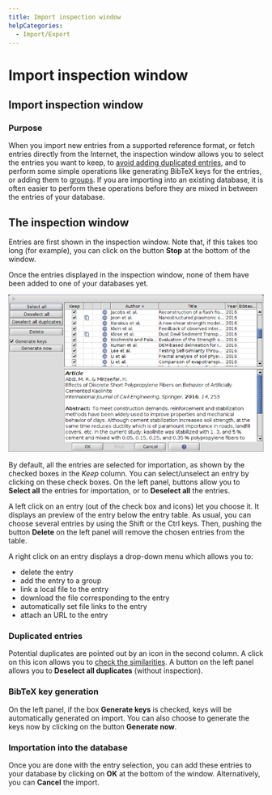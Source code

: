```yaml
---
title: Import inspection window
helpCategories:
  - Import/Export
---
```


# Import inspection window

## Import inspection window

### Purpose

When you import new entries from a supported reference format, or fetch entries directly from the Internet, the inspection window allows you to select the entries you want to keep, to [avoid adding duplicated entries](https://github.com/JabRef/help.jabref.org/tree/1f58696d9081b60bf60823090c7594d67d7f5295/en/FindDuplicates/README.md), and to perform some simple operations like generating BibTeX keys for the entries, or adding them to [groups](https://github.com/JabRef/help.jabref.org/tree/1f58696d9081b60bf60823090c7594d67d7f5295/en/Groups/README.md). If you are importing into an existing database, it is often easier to perform these operations before they are mixed in between the entries of your database.

## The inspection window

Entries are first shown in the inspection window. Note that, if this takes too long \(for example\), you can click on the button **Stop** at the bottom of the window.

Once the entries displayed in the inspection window, none of them have been added to one of your databases yet.

![Screenshot of the inspection window](../.gitbook/assets/inspectionwindow.png)

By default, all the entries are selected for importation, as shown by the checked boxes in the _Keep_ column. You can select/unselect an entry by clicking on these check boxes. On the left panel, buttons allow you to **Select all** the entries for importation, or to **Deselect all** the entries.

A left click on an entry \(out of the check box and icons\) let you choose it. It displays an preview of the entry below the entry table. As usual, you can choose several entries by using the Shift or the Ctrl keys. Then, pushing the button **Delete** on the left panel will remove the chosen entries from the table.

A right click on an entry displays a drop-down menu which allows you to:

* delete the entry
* add the entry to a group
* link a local file to the entry
* download the file corresponding to the entry
* automatically set file links to the entry
* attach an URL to the entry

### Duplicated entries

Potential duplicates are pointed out by an icon in the second column. A click on this icon allows you to [check the similarities](https://github.com/JabRef/help.jabref.org/tree/1f58696d9081b60bf60823090c7594d67d7f5295/en/FindDuplicates/README.md). A button on the left panel allows you to **Deselect all duplicates** \(without inspection\).

### BibTeX key generation

On the left panel, if the box **Generate keys** is checked, keys will be automatically generated on import. You can also choose to generate the keys now by clicking on the button **Generate now**.

### Importation into the database

Once you are done with the entry selection, you can add these entries to your database by clicking on **OK** at the bottom of the window. Alternatively, you can **Cancel** the import.

